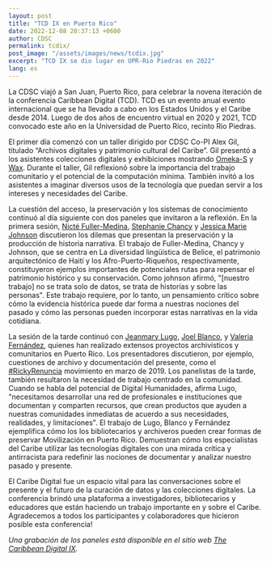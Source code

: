 ```yaml
---
layout: post
title: "TCD IX en Puerto Rico"
date: 2022-12-08 20:37:13 +0600
author: CDSC
permalink: tcdix/
post_image: "/assets/images/news/tcdix.jpg"
excerpt: "TCD IX se dio lugar en UPR-Rio Piedras en 2022"
lang: es
---
```


La CDSC viajó a San Juan, Puerto Rico, para celebrar la novena
iteración de la conferencia Caribbean Digital (TCD). TCD es un evento anual evento internacional que se ha llevado a cabo en los Estados Unidos y el Caribe desde 2014. Luego de dos años de encuentro virtual en 2020 y 2021, TCD convocado este año en la Universidad de Puerto Rico, recinto Rio Piedras.

El primer día comenzó con un taller dirigido por CDSC Co-PI Alex Gil, titulado “Archivos digitales y patrimonio cultural del Caribe”. Gil presentó a los asistentes colecciones digitales y exhibiciones mostrando [Omeka-S](https://omeka.org/s/) y [Wax](https://minicomp.github.io/wax/). Durante el taller, Gil reflexionó sobre la importancia del trabajo comunitario y el potencial de la computación mínima. También invitó a los asistentes a imaginar diversos usos de la tecnología que puedan servir a los intereses y necesidades del Caribe.

La cuestión del acceso, la preservación y los sistemas de conocimiento continuó al día siguiente con dos paneles que invitaron a la reflexión. En la primera sesión, [Nicté Fuller-Medina](https://nfullerm.wixsite.com/website), [Stephanie Chancy](https://history.fiu.edu/people/postdoc-fellows/profiles/stephanie-chancy.html) y [Jessica Marie Johnson](https://www.jessicamariejohnson.com/) discutieron
los dilemas que presentan la preservación y la producción de historia
narrativa. El trabajo de Fuller-Medina, Chancy y Johnson, que se centra en La diversidad lingüística de Belice, el patrimonio arquitectónico de Haití y los Afro-Puerto-Riqueños, respectivamente, constituyeron ejemplos importantes de potenciales rutas para repensar el patrimonio histórico y su conservación. Como johnson
afirmó, "\[nuestro trabajo\] no se trata solo de datos, se trata de historias y sobre las personas". Este trabajo requiere, por lo tanto, un pensamiento crítico sobre cómo la evidencia histórica puede dar forma a nuestras nociones del pasado y cómo las personas pueden incorporar estas narrativas en la vida cotidiana.

La sesión de la tarde continuó con [Jeanmary Lugo](https://sites.google.com/site/jeanmarylugogonzalez/home?pli=1),
[Joel Blanco](https://www.linkedin.com/in/jblancorivera/?originalSubdomain=mx), y [Valeria Fernández](https://www.researchgate.net/profile/Valeria-S-Fernandez), quienes han realizado extensos proyectos archivísticos y comunitarios en Puerto Rico. Los presentadores discutieron, por ejemplo, cuestiones de archivo y documentación del presente, como el
[#RickyRenuncia](https://www.npr.org/2019/07/22/744093831/miles-en-puerto-rico-buscan-expulsar-a-rossell-en-la-marcha-masiva-de-ricky-renuncia) movimiento en marzo de 2019. Los panelistas de la tarde, también resultaron la necesidad de trabajo centrado en la comunidad. Cuando se habla del potencial de Digital Humanidades, afirma Lugo, "necesitamos desarrollar una red de profesionales e instituciones que documentan y comparten recursos, que crean productos que ayuden a nuestras comunidades inmediatas de acuerdo a sus necesidades, realidades, y limitaciones". El trabajo de Lugo, Blanco y Fernández ejemplifica cómo los los bibliotecarios y archiveros pueden crear formas de preservar Movilización en Puerto Rico. Demuestran cómo los especialistas del Caribe utilizar las tecnologías digitales con una mirada crítica y antirracista para
redefinir las nociones de documentar y analizar nuestro pasado y presente.

El Caribe Digital fue un espacio vital para las conversaciones sobre el presente y el futuro de la curación de datos y las colecciones digitales. La conferencia brindó una plataforma a investigadores, bibliotecarios y educadores que están haciendo un trabajo importante en y sobre el Caribe. Agradecemos a todos los participantes y colaboradores que hicieron posible esta conferencia!

*Una grabación de los paneles está disponible en el sitio web [The Caribbean Digital
IX](http://caribbeandigitalnyc.net/2022/live/).*